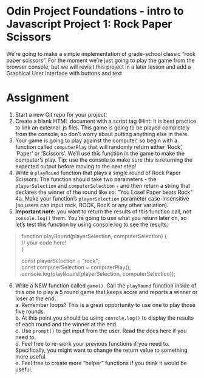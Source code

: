 # Odin Project Foundations - intro to Javascript Project 1: Rock Paper Scissors

We’re going to make a simple implementation of grade-school classic “rock paper scissors”. For the moment we’re just going to play the game from the browser console, but we will revisit this project in a later lesson and add a Graphical User Interface with buttons and text

# Assignment
1. Start a new Git repo for your project.
2. Create a blank HTML document with a script tag (Hint: it is best practice to link an external .js file). This game is going to be played completely from the console, so don’t worry about putting anything else in there.
3. Your game is going to play against the computer, so begin with a function called `computerPlay` that will randomly return either ‘Rock’, ‘Paper’ or ‘Scissors’. We’ll use this function in the game to make the computer’s play. Tip: use the console to make sure this is returning the expected output before moving to the next step!
4. Write a `playRound` function that plays a single round of Rock Paper Scissors. The function should take two parameters - the `playerSelection` and `computerSelection` - and then return a string that declares the winner of the round like so: "You Lose! Paper beats Rock"  
4a. Make your function’s `playerSelection` parameter case-insensitive (so users can input rock, ROCK, RocK or any other variation).
5. **Important note:** you want to return the results of this function call, not `console.log()` them. You’re going to use what you return later on, so let’s test this function by using console.log to see the results:  
  >function playRound(playerSelection, computerSelection) {  
  >   // your code here!  
  >}  
  >  
  >const playerSelection = "rock";  
  >const computerSelection = computerPlay();  
  >console.log(playRound(playerSelection, computerSelection));  

6. Write a NEW function called `game()`. Call the `playRound` function inside of this one to play a 5 round game that keeps score and reports a winner or loser at the end.  
a. Remember loops? This is a great opportunity to use one to play those five rounds.  
b. At this point you should be using `console.log()` to display the results of each round and the winner at the end.  
c. Use `prompt()` to get input from the user. Read the docs here if you need to.  
d. Feel free to re-work your previous functions if you need to. Specifically, you might want to change the return value to something more useful.  
e. Feel free to create more “helper” functions if you think it would be useful.  
